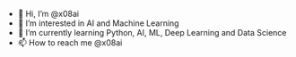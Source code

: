 - 👋 Hi, I’m @x08ai
- 👀 I’m interested in AI and Machine Learning
- 🌱 I’m currently learning Python, AI, ML, Deep Learning and Data Science
- 📫 How to reach me @x08ai

<!---
x08ai/x08ai is a ✨ special ✨ repository because its `README.md` (this file) appears on your GitHub profile.
You can click the Preview link to take a look at your changes.
--->
